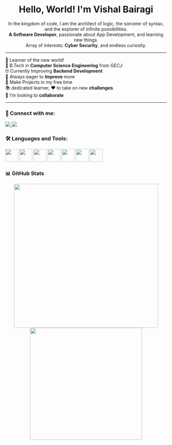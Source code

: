 <h1 align="center"> Hello, World! I'm Vishal Bairagi</h1>

<p align="center">
  In the kingdom of code, I am the architect of logic, the sorcerer of syntax, and the explorer of infinite possibilities.<br>
  <strong>A Software Developer</strong>, passionate about App Development, and learning new things.<br>
  Array of interests: <strong>Cyber Security</strong>, and endless curiosity.
</p>

---

🌟 Learner of the new world!  
📘 B.Tech in <strong>Computer Science Engineering</strong> from GECJ  
🤓 Currently Improving <strong>Backend Development</strong>  
💪 Always eager to <strong>Improve</strong> more  
🌸 Make Projects in my free time  
📚 dedicated learner, ❤️ to take on new <strong>challenges</strong>  
🤝 I’m looking to <strong>collaborate</strong>  

---

### 🧿 Connect with me:
<p align="left">
 <a href="mailto:vishalba499@gmail.com.com">
  <img src="https://img.shields.io/badge/email-%23D14836.svg?&style=for-the-badge&logo=gmail&logoColor=white" />
</a>

<a href="https://www.linkedin.com/in/vishal-bairagi-b9757a252?utm_source=share&utm_campaign=share_via&utm_content=profile&utm_medium=android_app">
  <img src="https://img.shields.io/badge/LinkedIn-%230077B5.svg?&style=for-the-badge&logo=linkedin&logoColor=white" />
</a>


</p>





### 🛠️ Languages and Tools:
<p>
   <a href="https://docs.flutter.dev/" target="_blank" title="Flutter"><img src="https://cdn.jsdelivr.net/gh/devicons/devicon/icons/flutter/flutter-original.svg" width="40"/></a>
  <a href="https://docs.oracle.com/en/java/" target="_blank" title="Java"><img src="https://cdn.jsdelivr.net/gh/devicons/devicon/icons/java/java-original.svg" width="40"/></a>
  <a href="https://dart.dev/guides" target="_blank" title="Dart"><img src="https://cdn.jsdelivr.net/gh/devicons/devicon/icons/dart/dart-original.svg" width="40"/></a>
  <a href="https://nodejs.org/en/docs" target="_blank" title="Node.js"><img src="https://cdn.jsdelivr.net/gh/devicons/devicon/icons/nodejs/nodejs-original.svg" width="40"/></a>
   <a href="https://devdocs.io/c/" target="_blank" title="C"><img src="https://cdn.jsdelivr.net/gh/devicons/devicon/icons/c/c-original.svg" width="40"/></a>
  <a href="https://cplusplus.com/" target="_blank" title="C++"><img src="https://cdn.jsdelivr.net/gh/devicons/devicon/icons/cplusplus/cplusplus-original.svg" width="40"/></a>
  <a href="https://www.latex-project.org/help/documentation/" target="_blank" title="LaTeX">
    <img src="https://upload.wikimedia.org/wikipedia/commons/9/92/LaTeX_logo.svg" width="40" />
  </a>
</p>


### 📊 GitHub Stats

<p align="center">
  <img src="https://github-readme-stats.vercel.app/api?username=vishbairagi&show_icons=true&theme=tokyonight&include_all_commits=true&count_private=true" width="450"/>
  <img src="https://github-readme-stats.vercel.app/api/top-langs/?username=vishbairagi&langs_count=7&layout=compact&theme=tokyonight&hide=css,html,javascript,python" width="350"/>
</p>

